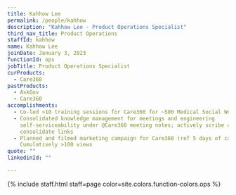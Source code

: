 ```yaml
---
title: Kahhow Lee
permalink: /people/kahhow
description: "Kahhow Lee - Product Operations Specialist"
third_nav_title: Product Operations
staffId: kahhow
name: Kahhow Lee
joinDate: January 3, 2023
functionId: ops
jobTitle: Product Operations Specialist
curProducts:
  - Care360
pastProducts:
  - AskGov
  - Care360
accomplishments:
  - Co-led >10 training sessions for Care360 for ~500 Medical Social Workers
  - Consolidated knowledge management for meetings and engineering
    self-serviceability under @Care360 meeting notes; actively scribe and
    consolidate links
  - Planned and filmed marketing campaign for Care360 (ref 5 days of care360).
    Cumulatively >100 views
quote: ""
linkedinId: ""

---
```


{% include staff.html staff=page color=site.colors.function-colors.ops %}
